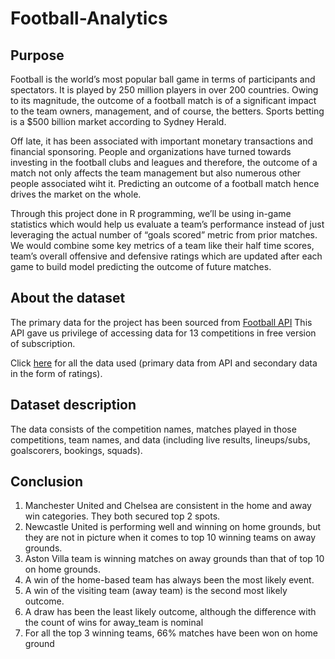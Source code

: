 # Football-Analytics

## Purpose

Football is the world’s most popular ball game in terms of participants and spectators. It is played by 250 million players in over 200 countries. Owing to its magnitude, the outcome of a football match is of a significant impact to the team owners, management, and of course, the betters. Sports betting is a $500 billion market according to Sydney Herald.

Off late, it has been associated with important monetary transactions and financial sponsoring. People and organizations have turned towards investing in the football clubs and leagues and therefore, the outcome of a match not only affects the team management but also numerous other people associated wiht it. Predicting an outcome of a football match hence drives the market on the whole.

Through this project done in R programming, we’ll be using in-game statistics which would help us evaluate a team’s performance instead of just leveraging the actual number of “goals scored” metric from prior matches. We would combine some key metrics of a team like their half time scores, team’s overall offensive and defensive ratings which are updated after each game to build model predicting the outcome of future matches.

## About the dataset
The primary data for the project has been sourced from [Football API](https://www.football-data.org/documentation/quickstart)
This API gave us privilege of accessing data for 13 competitions in free version of subscription.  

Click [here](https://github.com/kshiv05/Football-Analytics/blob/main/Data.rar) for all the data used (primary data from API and secondary data in the form of ratings).

## Dataset description
The data consists of the competition names, matches played in those competitions, team names, and data (including live results, lineups/subs, goalscorers, bookings, squads).

## Conclusion

  1. Manchester United and Chelsea are consistent in the home and away win categories. They both secured top 2 spots.
  2. Newcastle United is performing well and winning on home grounds, but they are not in picture when it comes to top 10 winning teams on away grounds.
  3. Aston Villa team is winning matches on away grounds than that of top 10 on home grounds.
  4. A win of the home-based team has always been the most likely event.
  5. A win of the visiting team (away team) is the second most likely outcome.
  6. A draw has been the least likely outcome, although the difference with the count of wins for away_team is nominal
  7. For all the top 3 winning teams, 66% matches have been won on home ground
